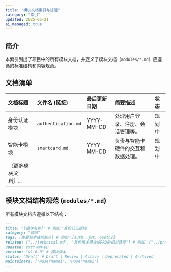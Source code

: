 ```yaml
---
title: "模块文档索引与规范"
category: "索引"
updated: 2025-05-21
ai_managed: true
---
```


## 简介

本索引列出了项目中的所有模块文档，并定义了模块文档（`modules/*.md`）应遵循的标准结构和内容规范。

## 文档清单

| 文档标题              | 文件名 (链接)       | 最后更新日期 | 简要描述                           | 状态   |
| :-------------------- | :------------------ | :----------- | :--------------------------------- | :----- |
| 身份认证模块          | `authentication.md` | YYYY-MM-DD   | 处理用户登录、注册、会话管理等。   | 规划中 |
| 智能卡模块            | `smartcard.md`      | YYYY-MM-DD   | 负责与智能卡硬件的交互和数据处理。 | 规划中 |
| *（更多模块文档）...* |                     |              |                                    |        |

## 模块文档结构规范 (`modules/*.md`)

所有模块文档应遵循以下结构：

```markdown
---
title: "[模块名称]" # 例如：身份认证模块
category: "模块"
tags: [主要技术或功能点] # 例如：[auth, jwt, oauth2]
related: ["../technical.md", "其他相关模块或PRD的相对路径"] # 例如：["../prds/user_login.md"]
updated: YYYY-MM-DD
version: "v1.0.0" # 模块版本
status: "Draft" # Draft | Review | Active | Deprecated | Archived
maintainers: ["@username1", "@username2"]
---
